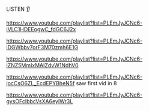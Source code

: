 LISTEN 👂

https://www.youtube.com/playlist?list=PLEmJyJCNc6-iVLC1HDEEogwC_fdGC6J2x

https://www.youtube.com/playlist?list=PLEmJyJCNc6-iDGWbbv7orF3M70zmh6E1G

https://www.youtube.com/playlist?list=PLEmJyJCNc6-iZNZ5MmIxMAIZdvW1NdhV0

https://www.youtube.com/playlist?list=PLEmJyJCNc6-jocCsO6ZL_EcdEPYBheN5f
saw first vid in 8

https://www.youtube.com/playlist?list=PLEmJyJCNc6-gysOFclbbcVsXA6eyIWr3L

